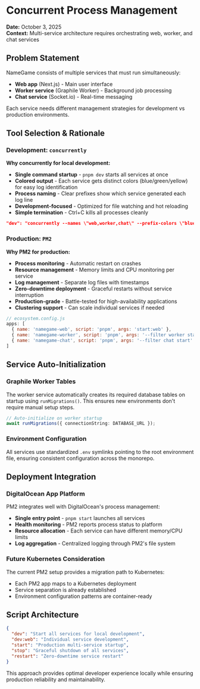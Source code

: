 # Concurrent Process Management

**Date:** October 3, 2025  
**Context:** Multi-service architecture requires orchestrating web, worker, and chat services

## Problem Statement

NameGame consists of multiple services that must run simultaneously:
- **Web app** (Next.js) - Main user interface
- **Worker service** (Graphile Worker) - Background job processing  
- **Chat service** (Socket.io) - Real-time messaging

Each service needs different management strategies for development vs production environments.

## Tool Selection & Rationale

### Development: `concurrently`

**Why concurrently for local development:**
- **Single command startup** - `pnpm dev` starts all services at once
- **Colored output** - Each service gets distinct colors (blue/green/yellow) for easy log identification
- **Process naming** - Clear prefixes show which service generated each log line
- **Development-focused** - Optimized for file watching and hot reloading
- **Simple termination** - Ctrl+C kills all processes cleanly

```json
"dev": "concurrently --names \"web,worker,chat\" --prefix-colors \"blue,green,yellow\" \"pnpm dev:web\" \"pnpm dev:worker\" \"pnpm dev:chat\""
```

### Production: `PM2`

**Why PM2 for production:**
- **Process monitoring** - Automatic restart on crashes
- **Resource management** - Memory limits and CPU monitoring per service
- **Log management** - Separate log files with timestamps
- **Zero-downtime deployment** - Graceful restarts without service interruption
- **Production-grade** - Battle-tested for high-availability applications
- **Clustering support** - Can scale individual services if needed

```javascript
// ecosystem.config.js
apps: [
  { name: 'namegame-web', script: 'pnpm', args: 'start:web' },
  { name: 'namegame-worker', script: 'pnpm', args: '--filter worker start' },
  { name: 'namegame-chat', script: 'pnpm', args: '--filter chat start' }
]
```

## Service Auto-Initialization

### Graphile Worker Tables
The worker service automatically creates its required database tables on startup using `runMigrations()`. This ensures new environments don't require manual setup steps.

```typescript
// Auto-initialize on worker startup
await runMigrations({ connectionString: DATABASE_URL });
```

### Environment Configuration
All services use standardized `.env` symlinks pointing to the root environment file, ensuring consistent configuration across the monorepo.

## Deployment Integration

### DigitalOcean App Platform
PM2 integrates well with DigitalOcean's process management:
- **Single entry point** - `pnpm start` launches all services
- **Health monitoring** - PM2 reports process status to platform
- **Resource allocation** - Each service can have different memory/CPU limits
- **Log aggregation** - Centralized logging through PM2's file system

### Future Kubernetes Consideration
The current PM2 setup provides a migration path to Kubernetes:
- Each PM2 app maps to a Kubernetes deployment
- Service separation is already established
- Environment configuration patterns are container-ready

## Script Architecture

```json
{
  "dev": "Start all services for local development",
  "dev:web": "Individual service development", 
  "start": "Production multi-service startup",
  "stop": "Graceful shutdown of all services",
  "restart": "Zero-downtime service restart"
}
```

This approach provides optimal developer experience locally while ensuring production reliability and maintainability.
